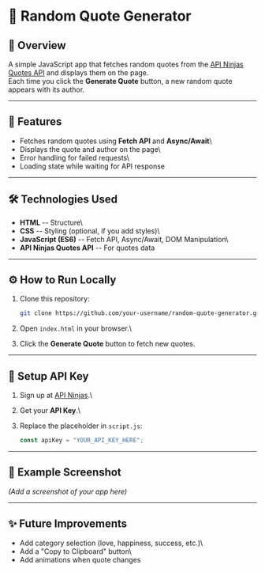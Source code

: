 # 📜 Random Quote Generator

## 📖 Overview

A simple JavaScript app that fetches random quotes from the [API Ninjas
Quotes API](https://api-ninjas.com/api/quotes) and displays them on the
page.\
Each time you click the **Generate Quote** button, a new random quote
appears with its author.

------------------------------------------------------------------------

## 🚀 Features

-   Fetches random quotes using **Fetch API** and **Async/Await**\
-   Displays the quote and author on the page\
-   Error handling for failed requests\
-   Loading state while waiting for API response

------------------------------------------------------------------------

## 🛠️ Technologies Used

-   **HTML** -- Structure\
-   **CSS** -- Styling (optional, if you add styles)\
-   **JavaScript (ES6)** -- Fetch API, Async/Await, DOM Manipulation\
-   **API Ninjas Quotes API** -- For quotes data

------------------------------------------------------------------------

## ⚙️ How to Run Locally

1.  Clone this repository:

    ``` bash
    git clone https://github.com/your-username/random-quote-generator.git
    ```

2.  Open `index.html` in your browser.\

3.  Click the **Generate Quote** button to fetch new quotes.

------------------------------------------------------------------------

## 🔑 Setup API Key

1.  Sign up at [API Ninjas](https://api-ninjas.com).\

2.  Get your **API Key**.\

3.  Replace the placeholder in `script.js`:

    ``` js
    const apiKey = "YOUR_API_KEY_HERE";
    ```

------------------------------------------------------------------------

## 📸 Example Screenshot

*(Add a screenshot of your app here)*

------------------------------------------------------------------------

## ✨ Future Improvements

-   Add category selection (love, happiness, success, etc.)\
-   Add a "Copy to Clipboard" button\
-   Add animations when quote changes

